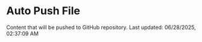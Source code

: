 # Auto Push File

Content that will be pushed to GitHub repository.
Last updated: 06/28/2025, 02:37:09 AM